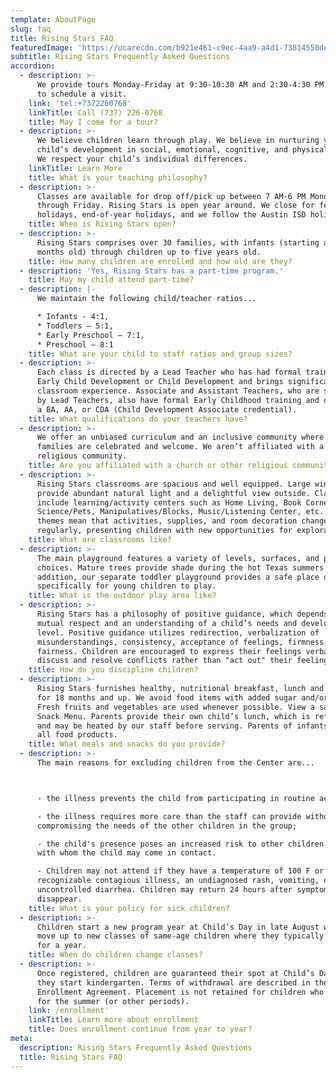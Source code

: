 ```yaml
---
template: AboutPage
slug: faq
title: Rising Stars FAQ
featuredImage: 'https://ucarecdn.com/b921e461-c9ec-4aa9-a4d1-73814550def8/'
subtitle: Rising Stars Frequently Asked Questions
accordion:
  - description: >-
      We provide tours Monday-Friday at 9:30-10:30 ​AM and 2:30-4:30 PM. Call us
      to schedule a visit.
    link: 'tel:+7372260768'
    linkTitle: Call (737) 226-0768
    title: May I come for a tour?
  - description: >-
      We believe children learn through play. We believe in nurturing your
      child’s development in social, emotional, cognitive, and physical skills.
      We respect your child’s individual differences.
    linkTitle: Learn More
    title: What is your teaching philosophy?
  - description: >-
      Classes are available for drop off/pick up between 7 AM-6 PM Monday
      through Friday. Rising Stars is open year around. We close for federal
      holidays, end-of-year holidays, and we follow the Austin ISD holidays.
    title: When is Rising Stars open?
  - description: >-
      Rising Stars comprises over 30 families, with infants (starting at three
      months old) through children up to five years old.
    title: How many children are enrolled and how old are they?
  - description: 'Yes, Rising Stars has a part-time program.'
    title: May my child attend part-time?
  - description: |-
      We maintain the following child/teacher ratios...

      * Infants - 4:1,
      * Toddlers – 5:1,
      * Early Preschool – 7:1,
      * Preschool – 8:1
    title: What are your child to staff ratios and group sizes?
  - description: >-
      Each class is directed by a Lead Teacher who has had formal training in
      Early Child Development or Child Development and brings significant
      classroom experience. Associate and Assistant Teachers, who are supervised
      by Lead Teachers, also have formal Early Childhood training and often hold
      a BA, AA, or CDA (Child Development Associate credential).
    title: What qualifications do your teachers have?
  - description: >-
      We offer an unbiased curriculum and an inclusive community where all
      families are celebrated and welcome. We aren’t affiliated with a church or
      religious community.
    title: Are you affiliated with a church or other religious community?
  - description: >-
      Rising Stars classrooms are spacious and well equipped. Large windows
      provide abundant natural light and a delightful view outside. Classrooms
      include learning/activity centers such as Home Living, Book Corner, Art,
      Science/Pets, Manipulatives/Blocks, Music/Listening Center, etc. Weekly
      themes mean that activities, supplies, and room decoration change
      regularly, presenting children with new opportunities for exploration.
    title: What are classrooms like?
  - description: >-
      The main playground features a variety of levels, surfaces, and play
      choices. Mature trees provide shade during the hot Texas summers. In
      addition, our separate toddler playground provides a safe place designed
      specifically for young children to play.
    title: What is the outdoor play area like?
  - description: >-
      Rising Stars has a philosophy of positive guidance, which depends on
      mutual respect and an understanding of a child’s needs and developmental
      level. Positive guidance utilizes redirection, verbalization of
      misunderstandings, consistency, acceptance of feelings, firmness, and
      fairness. Children are encouraged to express their feelings verbally and
      discuss and resolve conflicts rather than "act out" their feelings.
    title: How do you discipline children?
  - description: >-
      Rising Stars furnishes healthy, nutritional breakfast, lunch and pm snack
      for 18 months and up. We avoid food items with added sugar and/or salt.
      Fresh fruits and vegetables are used whenever possible. View a sample
      Snack Menu. Parents provide their own child’s lunch, which is refrigerated
      and may be heated by our staff before serving. Parents of infants supply
      all food products.
    title: What meals and snacks do you provide?
  - description: >-
      The main reasons for excluding children from the Center are...



      - the illness prevents the child from participating in routine activities;

      - the illness requires more care than the staff can provide without
      compromising the needs of the other children in the group;

      - the child's presence poses an increased risk to other children or adults
      with whom the child may come in contact.

      - Children may not attend if they have a temperature of 100 F or higher, a
      recognizable contagious illness, an undiagnosed rash, vomiting, or
      uncontrolled diarrhea. Children may return 24 hours after symptoms
      disappear.
    title: What is your policy for sick children?
  - description: >-
      Children start a new program year at Child’s Day in late August when they
      move up to new classes of same-age children where they typically remain
      for a year.
    title: When do children change classes?
  - description: >-
      Once registered, children are guaranteed their spot at Child’s Day until
      they start kindergarten. Terms of withdrawal are described in the
      Enrollment Agreement. Placement is not retained for children who withdraw
      for the summer (or other periods).
    link: /enrollment'
    linkTitle: Learn more about enrollment
    title: Does enrollment continue from year to year?
meta:
  description: Rising Stars Frequently Asked Questions
  title: Rising Stars FAQ
---
```



